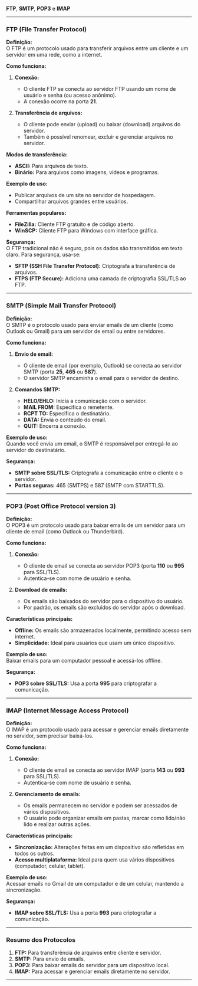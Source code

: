 **FTP**, **SMTP**, **POP3** e **IMAP**

---

### **FTP (File Transfer Protocol)**
**Definição:**  
O FTP é um protocolo usado para transferir arquivos entre um cliente e um servidor em uma rede, como a internet.

**Como funciona:**
1. **Conexão:**  
   - O cliente FTP se conecta ao servidor FTP usando um nome de usuário e senha (ou acesso anônimo).  
   - A conexão ocorre na porta **21**.

2. **Transferência de arquivos:**  
   - O cliente pode enviar (upload) ou baixar (download) arquivos do servidor.  
   - Também é possível renomear, excluir e gerenciar arquivos no servidor.

**Modos de transferência:**
- **ASCII:** Para arquivos de texto.  
- **Binário:** Para arquivos como imagens, vídeos e programas.

**Exemplo de uso:**  
- Publicar arquivos de um site no servidor de hospedagem.  
- Compartilhar arquivos grandes entre usuários.

**Ferramentas populares:**  
- **FileZilla:** Cliente FTP gratuito e de código aberto.  
- **WinSCP:** Cliente FTP para Windows com interface gráfica.

**Segurança:**  
O FTP tradicional não é seguro, pois os dados são transmitidos em texto claro. Para segurança, usa-se:  
- **SFTP (SSH File Transfer Protocol):** Criptografa a transferência de arquivos.  
- **FTPS (FTP Secure):** Adiciona uma camada de criptografia SSL/TLS ao FTP.

---

### **SMTP (Simple Mail Transfer Protocol)**
**Definição:**  
O SMTP é o protocolo usado para enviar emails de um cliente (como Outlook ou Gmail) para um servidor de email ou entre servidores.

**Como funciona:**
1. **Envio de email:**  
   - O cliente de email (por exemplo, Outlook) se conecta ao servidor SMTP (porta **25**, **465** ou **587**).  
   - O servidor SMTP encaminha o email para o servidor de destino.

2. **Comandos SMTP:**  
   - **HELO/EHLO:** Inicia a comunicação com o servidor.  
   - **MAIL FROM:** Especifica o remetente.  
   - **RCPT TO:** Especifica o destinatário.  
   - **DATA:** Envia o conteúdo do email.  
   - **QUIT:** Encerra a conexão.

**Exemplo de uso:**  
Quando você envia um email, o SMTP é responsável por entregá-lo ao servidor do destinatário.

**Segurança:**  
- **SMTP sobre SSL/TLS:** Criptografa a comunicação entre o cliente e o servidor.  
- **Portas seguras:** 465 (SMTPS) e 587 (SMTP com STARTTLS).

---

### **POP3 (Post Office Protocol version 3)**
**Definição:**  
O POP3 é um protocolo usado para baixar emails de um servidor para um cliente de email (como Outlook ou Thunderbird).

**Como funciona:**
1. **Conexão:**  
   - O cliente de email se conecta ao servidor POP3 (porta **110** ou **995** para SSL/TLS).  
   - Autentica-se com nome de usuário e senha.

2. **Download de emails:**  
   - Os emails são baixados do servidor para o dispositivo do usuário.  
   - Por padrão, os emails são excluídos do servidor após o download.

**Características principais:**
- **Offline:** Os emails são armazenados localmente, permitindo acesso sem internet.  
- **Simplicidade:** Ideal para usuários que usam um único dispositivo.

**Exemplo de uso:**  
Baixar emails para um computador pessoal e acessá-los offline.

**Segurança:**  
- **POP3 sobre SSL/TLS:** Usa a porta **995** para criptografar a comunicação.

---

### **IMAP (Internet Message Access Protocol)**
**Definição:**  
O IMAP é um protocolo usado para acessar e gerenciar emails diretamente no servidor, sem precisar baixá-los.

**Como funciona:**
1. **Conexão:**  
   - O cliente de email se conecta ao servidor IMAP (porta **143** ou **993** para SSL/TLS).  
   - Autentica-se com nome de usuário e senha.

2. **Gerenciamento de emails:**  
   - Os emails permanecem no servidor e podem ser acessados de vários dispositivos.  
   - O usuário pode organizar emails em pastas, marcar como lido/não lido e realizar outras ações.

**Características principais:**
- **Sincronização:** Alterações feitas em um dispositivo são refletidas em todos os outros.  
- **Acesso multiplataforma:** Ideal para quem usa vários dispositivos (computador, celular, tablet).

**Exemplo de uso:**  
Acessar emails no Gmail de um computador e de um celular, mantendo a sincronização.

**Segurança:**  
- **IMAP sobre SSL/TLS:** Usa a porta **993** para criptografar a comunicação.

---

### **Resumo dos Protocolos**
1. **FTP:** Para transferência de arquivos entre cliente e servidor.  
2. **SMTP:** Para envio de emails.  
3. **POP3:** Para baixar emails do servidor para um dispositivo local.  
4. **IMAP:** Para acessar e gerenciar emails diretamente no servidor.

---
